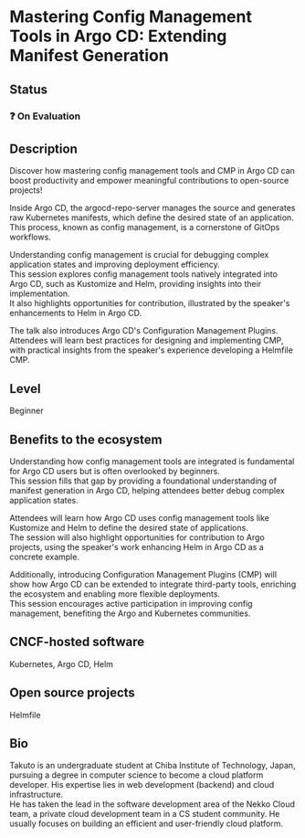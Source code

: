 # Mastering Config Management Tools in Argo CD: Extending Manifest Generation

## Status

### ❓ On Evaluation

## Description

Discover how mastering config management tools and CMP in Argo CD can boost productivity and empower meaningful contributions to open-source projects!

Inside Argo CD, the argocd-repo-server manages the source and generates raw Kubernetes manifests, which define the desired state of an application.  
This process, known as config management, is a cornerstone of GitOps workflows.

Understanding config management is crucial for debugging complex application states and improving deployment efficiency.  
This session explores config management tools natively integrated into Argo CD, such as Kustomize and Helm, providing insights into their implementation.  
It also highlights opportunities for contribution, illustrated by the speaker's enhancements to Helm in Argo CD.

The talk also introduces Argo CD's Configuration Management Plugins. Attendees will learn best practices for designing and implementing CMP, with practical insights from the speaker's experience developing a Helmfile CMP.

## Level

Beginner

## Benefits to the ecosystem

Understanding how config management tools are integrated is fundamental for Argo CD users but is often overlooked by beginners.  
This session fills that gap by providing a foundational understanding of manifest generation in Argo CD, helping attendees better debug complex application states.

Attendees will learn how Argo CD uses config management tools like Kustomize and Helm to define the desired state of applications.  
The session will also highlight opportunities for contribution to Argo projects, using the speaker's work enhancing Helm in Argo CD as a concrete example.

Additionally, introducing Configuration Management Plugins (CMP) will show how Argo CD can be extended to integrate third-party tools, enriching the ecosystem and enabling more flexible deployments.  
This session encourages active participation in improving config management, benefiting the Argo and Kubernetes communities.

## CNCF-hosted software

Kubernetes, Argo CD, Helm

## Open source projects

Helmfile

## Bio

Takuto is an undergraduate student at Chiba Institute of Technology, Japan, pursuing a degree in computer science to become a cloud platform developer. His expertise lies in web development (backend) and cloud infrastructure.  
He has taken the lead in the software development area of the Nekko Cloud team, a private cloud development team in a CS student community. He usually focuses on building an efficient and user-friendly cloud platform.
